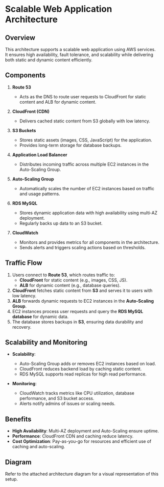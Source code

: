 # Scalable Web Application Architecture

## Overview
This architecture supports a scalable web application using AWS services. It ensures high availability, fault tolerance, and scalability while delivering both static and dynamic content efficiently.

## Components

1. **Route 53**
   - Acts as the DNS to route user requests to CloudFront for static content and ALB for dynamic content.

2. **CloudFront (CDN)**
   - Delivers cached static content from S3 globally with low latency.

3. **S3 Buckets**
   - Stores static assets (images, CSS, JavaScript) for the application.
   - Provides long-term storage for database backups.

4. **Application Load Balancer**
   - Distributes incoming traffic across multiple EC2 instances in the Auto-Scaling Group.

5. **Auto-Scaling Group**
   - Automatically scales the number of EC2 instances based on traffic and usage patterns.

6. **RDS MySQL**
   - Stores dynamic application data with high availability using multi-AZ deployment.
   - Regularly backs up data to an S3 bucket.

7. **CloudWatch**
   - Monitors and provides metrics for all components in the architecture.
   - Sends alerts and triggers scaling actions based on thresholds.

## Traffic Flow

1. Users connect to **Route 53**, which routes traffic to:
   - **CloudFront** for static content (e.g., images, CSS, JS).
   - **ALB** for dynamic content (e.g., database queries).
2. **CloudFront** fetches static content from **S3** and serves it to users with low latency.
3. **ALB** forwards dynamic requests to EC2 instances in the **Auto-Scaling Group**.
4. EC2 instances process user requests and query the **RDS MySQL database** for dynamic data.
5. The database stores backups in **S3**, ensuring data durability and recovery.

## Scalability and Monitoring

- **Scalability**:
  - Auto-Scaling Group adds or removes EC2 instances based on load.
  - CloudFront reduces backend load by caching static content.
  - RDS MySQL supports read replicas for high read performance.

- **Monitoring**:
  - CloudWatch tracks metrics like CPU utilization, database performance, and S3 bucket access.
  - Alerts notify admins of issues or scaling needs.

## Benefits

- **High Availability**: Multi-AZ deployment and Auto-Scaling ensure uptime.
- **Performance**: CloudFront CDN and caching reduce latency.
- **Cost Optimization**: Pay-as-you-go for resources and efficient use of caching and auto-scaling.

## Diagram
Refer to the attached architecture diagram for a visual representation of this setup.
